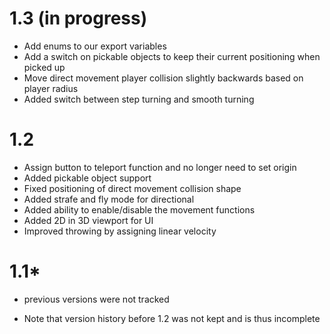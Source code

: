 1.3 (in progress)
=================
- Add enums to our export variables
- Add a switch on pickable objects to keep their current positioning when picked up
- Move direct movement player collision slightly backwards based on player radius
- Added switch between step turning and smooth turning

1.2
===
- Assign button to teleport function and no longer need to set origin
- Added pickable object support
- Fixed positioning of direct movement collision shape
- Added strafe and fly mode for directional
- Added ability to enable/disable the movement functions
- Added 2D in 3D viewport for UI
- Improved throwing by assigning linear velocity

1.1*
====
- previous versions were not tracked

* Note that version history before 1.2 was not kept and is thus incomplete
